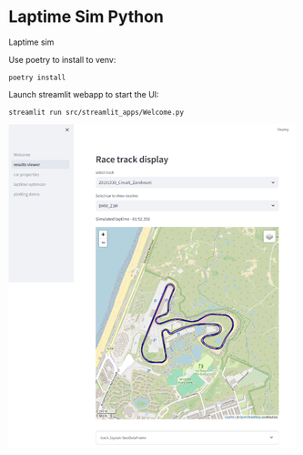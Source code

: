 # Laptime Sim Python
Laptime sim

Use poetry to install to venv:
```console 
poetry install
```
Launch streamlit webapp to start the UI:
```console
streamlit run src/streamlit_apps/Welcome.py
```

![alt text](/images/streamlit_trackview.png)
